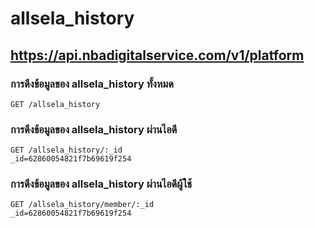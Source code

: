 # allsela_history

## https://api.nbadigitalservice.com/v1/platform

### การดึงข้อมูลของ allsela_history ทั้งหมด

```http
GET /allsela_history
```

### การดึงข้อมูลของ allsela_history ผ่านไอดี

```http
GET /allsela_history/:_id
_id=62860054821f7b69619f254
```

### การดึงข้อมูลของ allsela_history ผ่านไอดีผู้ใช้

```http
GET /allsela_history/member/:_id
_id=62860054821f7b69619f254
```

